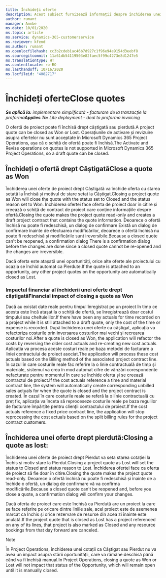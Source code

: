 ```yaml
---
title: Închideți oferte
description: Acest subiect furnizează informații despre închiderea unei oferte în Project Operations.
author: rumant
manager: Annbe
ms.date: 10/01/2020
ms.topic: article
ms.service: dynamics-365-customerservice
ms.reviewer: kfend
ms.author: rumant
ms.openlocfilehash: cc3b2cdeb1ac46b7d927c1f96e94e9154d3eebf8
ms.sourcegitcommit: 11a61db54119503e82faec5f99c4273e8d1247e5
ms.translationtype: HT
ms.contentlocale: ro-RO
ms.lasthandoff: 10/16/2020
ms.locfileid: "4082717"
---
```

# <a name="close-quotes"></a><span data-ttu-id="3a747-103">Închideți oferte</span><span class="sxs-lookup"><span data-stu-id="3a747-103">Close quotes</span></span> 

<span data-ttu-id="3a747-104">_**Se aplică la:** implementare simplificată - facturare de la tranzacție la proforma_</span><span class="sxs-lookup"><span data-stu-id="3a747-104">_**Applies To:** Lite deployment - deal to proforma invoicing_</span></span>

<span data-ttu-id="3a747-105">O ofertă de proiect poate fi închisă drept câștigată sau pierdută.</span><span class="sxs-lookup"><span data-stu-id="3a747-105">A project quote can be closed as Won or Lost.</span></span> <span data-ttu-id="3a747-106">Operațiunile de activare și revizuire asupra ofertelor nu sunt acceptate în Microsoft Dynamics 365 Project Operations, așa că o schiță de ofertă poate fi închisă.</span><span class="sxs-lookup"><span data-stu-id="3a747-106">The Activate and Revise operations on quotes is not supported in Microsoft Dynamics 365 Project Operations, so a draft quote can be closed.</span></span>

## <a name="close-a-quote-as-won"></a><span data-ttu-id="3a747-107">Închideți o ofertă drept Câștigată</span><span class="sxs-lookup"><span data-stu-id="3a747-107">Close a quote as Won</span></span>

<span data-ttu-id="3a747-108">Închiderea unei oferte de proiect drept Câștigată va închide oferta cu starea setată la Închisă și motivul de stare setat la Câștigat.</span><span class="sxs-lookup"><span data-stu-id="3a747-108">Closing a project quote as Won will close the quote with the status set to Closed and the status reason set to Won.</span></span> <span data-ttu-id="3a747-109">Închiderea ofertei face oferta de proiect doar în citire și creează o schiță de contract de proiect care conține informațiile despre ofertă.</span><span class="sxs-lookup"><span data-stu-id="3a747-109">Closing the quote makes the project quote read-only and creates a draft project contract that contains the quote information.</span></span> <span data-ttu-id="3a747-110">Deoarece o ofertă închisă nu poate fi redeschisă, un dialog de confirmare Există un dialog de confirmare înainte de efectuarea modificărilor, deoarece o ofertă închisă nu poate fi redeschisă și modificările sunt ireversibile.</span><span class="sxs-lookup"><span data-stu-id="3a747-110">Because a closed quote can't be reopened, a confirmation dialog There is a confirmation dialog before the changes are done since a closed quote cannot be re-opened and the changes are irreversible.</span></span>

<span data-ttu-id="3a747-111">Dacă oferta este atașată unei oportunități, orice alte oferte ale proiectului cu ocazia se închid automat ca Pierdute.</span><span class="sxs-lookup"><span data-stu-id="3a747-111">If the quote is attached to an opportunity, any other project quotes on the opportunity are automatically closed as Lost.</span></span>

### <a name="financial-impact-of-closing-a-quote-as-won"></a><span data-ttu-id="3a747-112">Impactul financiar al închiderii unei oferte drept câștigată</span><span class="sxs-lookup"><span data-stu-id="3a747-112">Financial impact of closing a quote as Won</span></span>

<span data-ttu-id="3a747-113">Dacă au existat date reale pentru timpul înregistrat pe un proiect în timp ce acesta este încă atașat la o schiță de ofertă, se înregistrează doar costul timpului sau cheltuielilor.</span><span class="sxs-lookup"><span data-stu-id="3a747-113">If there have been any actuals for time recorded on a project while it is still attached to a draft quote, only the cost of the time or expense is recorded.</span></span> <span data-ttu-id="3a747-114">După închiderea unei oferte ca câștigat, aplicația va refactoriza costurile prin inversarea costurilor mai vechi și recrearea costurilor noi.</span><span class="sxs-lookup"><span data-stu-id="3a747-114">After a quote is closed as Won, the application will refactor the costs by reversing the older cost actuals and re-creating new cost actuals.</span></span> <span data-ttu-id="3a747-115">Aplicația va procesa aceste costuri reale pe baza metodei de facturare a liniei contractului de proiect asociat.</span><span class="sxs-lookup"><span data-stu-id="3a747-115">The application will process these cost actuals based on the Billing method of the associated project contract line.</span></span> <span data-ttu-id="3a747-116">În cazul în care costurile reale fac referire la o linie contractuală de timp și materiale, sistemul va crea în mod automat cifre de vânzări corespondente nefacturate pentru momentul în care se închide oferta și se creează contractul de proiect.</span><span class="sxs-lookup"><span data-stu-id="3a747-116">If the cost actuals reference a time and material contract line, the system will automatically create corresponding unbilled sales actuals for when the quote is closed and the project contract is created.</span></span> <span data-ttu-id="3a747-117">În cazul în care costurile reale se referă la o linie contractuală cu preț fix, aplicația va înceta să reproceseze costurile reale pe baza regulilor de facturare împărțite pentru clienții contractului de proiect.</span><span class="sxs-lookup"><span data-stu-id="3a747-117">If the cost actuals reference a fixed price contract line, the application will stop reprocessing the cost actuals based on the split billing rules for the project contract customers.</span></span>

## <a name="closing-a-quote-as-lost"></a><span data-ttu-id="3a747-118">Închiderea unei oferte drept pierdută:</span><span class="sxs-lookup"><span data-stu-id="3a747-118">Closing a quote as lost:</span></span>

<span data-ttu-id="3a747-119">Închiderea unei oferte de proiect drept Pierdut va seta starea cotației la Închis și motiv stare la Pierdut.</span><span class="sxs-lookup"><span data-stu-id="3a747-119">Closing a project quote as Lost will set the status to Closed and status reason to Lost.</span></span> <span data-ttu-id="3a747-120">Închiderea ofertei face ca oferta de proiect să fie doar în citire.</span><span class="sxs-lookup"><span data-stu-id="3a747-120">Closing the quote makes the project quote read-only.</span></span> <span data-ttu-id="3a747-121">Deoarece o ofertă închisă nu poate fi redeschisă și înainte de a închide o ofertă, un dialog de confirmare vă va confirma modificările.</span><span class="sxs-lookup"><span data-stu-id="3a747-121">Because a closed quote can't be reopened and, before you close a quote, a confirmation dialog will confirm your changes.</span></span>

<span data-ttu-id="3a747-122">Dacă oferta de proiect care este închisă ca Pierdută are un proiect la care se face referire pe oricare dintre liniile sale, acel proiect este de asemenea marcat ca Închis și orice rezervare de resurse din acea zi înainte este anulată.</span><span class="sxs-lookup"><span data-stu-id="3a747-122">If the project quote that is closed as Lost has a project referenced on any of its lines, that project is also marked as Closed and any resource bookings from that day forward are canceled.</span></span>

> [!NOTE]
> <span data-ttu-id="3a747-123">În Project Operations, închiderea unei cotații ca Câștigat sau Pierdut nu va avea un impact asupra stării oportunității, care va rămâne deschisă până când va fi închisă manual.</span><span class="sxs-lookup"><span data-stu-id="3a747-123">In Project Operations, closing a quote as Won or Lost will not impact that status of the Opportunity, which will remain open until it is manually closed.</span></span>
